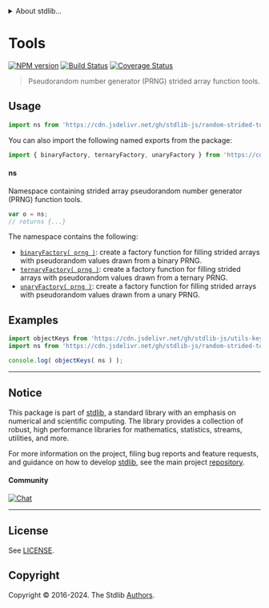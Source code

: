 <!--

@license Apache-2.0

Copyright (c) 2024 The Stdlib Authors.

Licensed under the Apache License, Version 2.0 (the "License");
you may not use this file except in compliance with the License.
You may obtain a copy of the License at

   http://www.apache.org/licenses/LICENSE-2.0

Unless required by applicable law or agreed to in writing, software
distributed under the License is distributed on an "AS IS" BASIS,
WITHOUT WARRANTIES OR CONDITIONS OF ANY KIND, either express or implied.
See the License for the specific language governing permissions and
limitations under the License.

-->


<details>
  <summary>
    About stdlib...
  </summary>
  <p>We believe in a future in which the web is a preferred environment for numerical computation. To help realize this future, we've built stdlib. stdlib is a standard library, with an emphasis on numerical and scientific computation, written in JavaScript (and C) for execution in browsers and in Node.js.</p>
  <p>The library is fully decomposable, being architected in such a way that you can swap out and mix and match APIs and functionality to cater to your exact preferences and use cases.</p>
  <p>When you use stdlib, you can be absolutely certain that you are using the most thorough, rigorous, well-written, studied, documented, tested, measured, and high-quality code out there.</p>
  <p>To join us in bringing numerical computing to the web, get started by checking us out on <a href="https://github.com/stdlib-js/stdlib">GitHub</a>, and please consider <a href="https://opencollective.com/stdlib">financially supporting stdlib</a>. We greatly appreciate your continued support!</p>
</details>

# Tools

[![NPM version][npm-image]][npm-url] [![Build Status][test-image]][test-url] [![Coverage Status][coverage-image]][coverage-url] <!-- [![dependencies][dependencies-image]][dependencies-url] -->

> Pseudorandom number generator (PRNG) strided array function tools.



<section class="usage">

## Usage

```javascript
import ns from 'https://cdn.jsdelivr.net/gh/stdlib-js/random-strided-tools@v0.1.1-deno/mod.js';
```

You can also import the following named exports from the package:

```javascript
import { binaryFactory, ternaryFactory, unaryFactory } from 'https://cdn.jsdelivr.net/gh/stdlib-js/random-strided-tools@v0.1.1-deno/mod.js';
```

#### ns

Namespace containing strided array pseudorandom number generator (PRNG) function tools.

```javascript
var o = ns;
// returns {...}
```

The namespace contains the following:

<!-- <toc pattern="*"> -->

<div class="namespace-toc">

-   <span class="signature">[`binaryFactory( prng )`][@stdlib/random/strided/tools/binary-factory]</span><span class="delimiter">: </span><span class="description">create a factory function for filling strided arrays with pseudorandom values drawn from a binary PRNG.</span>
-   <span class="signature">[`ternaryFactory( prng )`][@stdlib/random/strided/tools/ternary-factory]</span><span class="delimiter">: </span><span class="description">create a factory function for filling strided arrays with pseudorandom values drawn from a ternary PRNG.</span>
-   <span class="signature">[`unaryFactory( prng )`][@stdlib/random/strided/tools/unary-factory]</span><span class="delimiter">: </span><span class="description">create a factory function for filling strided arrays with pseudorandom values drawn from a unary PRNG.</span>

</div>

<!-- </toc> -->

</section>

<!-- /.usage -->

<section class="examples">

## Examples

<!-- TODO: better examples -->

<!-- eslint no-undef: "error" -->

```javascript
import objectKeys from 'https://cdn.jsdelivr.net/gh/stdlib-js/utils-keys@deno/mod.js';
import ns from 'https://cdn.jsdelivr.net/gh/stdlib-js/random-strided-tools@v0.1.1-deno/mod.js';

console.log( objectKeys( ns ) );
```

</section>

<!-- /.examples -->

<!-- Section for related `stdlib` packages. Do not manually edit this section, as it is automatically populated. -->

<section class="related">

</section>

<!-- /.related -->

<!-- Section for all links. Make sure to keep an empty line after the `section` element and another before the `/section` close. -->


<section class="main-repo" >

* * *

## Notice

This package is part of [stdlib][stdlib], a standard library with an emphasis on numerical and scientific computing. The library provides a collection of robust, high performance libraries for mathematics, statistics, streams, utilities, and more.

For more information on the project, filing bug reports and feature requests, and guidance on how to develop [stdlib][stdlib], see the main project [repository][stdlib].

#### Community

[![Chat][chat-image]][chat-url]

---

## License

See [LICENSE][stdlib-license].


## Copyright

Copyright &copy; 2016-2024. The Stdlib [Authors][stdlib-authors].

</section>

<!-- /.stdlib -->

<!-- Section for all links. Make sure to keep an empty line after the `section` element and another before the `/section` close. -->

<section class="links">

[npm-image]: http://img.shields.io/npm/v/@stdlib/random-strided-tools.svg
[npm-url]: https://npmjs.org/package/@stdlib/random-strided-tools

[test-image]: https://github.com/stdlib-js/random-strided-tools/actions/workflows/test.yml/badge.svg?branch=v0.1.1
[test-url]: https://github.com/stdlib-js/random-strided-tools/actions/workflows/test.yml?query=branch:v0.1.1

[coverage-image]: https://img.shields.io/codecov/c/github/stdlib-js/random-strided-tools/main.svg
[coverage-url]: https://codecov.io/github/stdlib-js/random-strided-tools?branch=main

<!--

[dependencies-image]: https://img.shields.io/david/stdlib-js/random-strided-tools.svg
[dependencies-url]: https://david-dm.org/stdlib-js/random-strided-tools/main

-->

[chat-image]: https://img.shields.io/gitter/room/stdlib-js/stdlib.svg
[chat-url]: https://app.gitter.im/#/room/#stdlib-js_stdlib:gitter.im

[stdlib]: https://github.com/stdlib-js/stdlib

[stdlib-authors]: https://github.com/stdlib-js/stdlib/graphs/contributors

[umd]: https://github.com/umdjs/umd
[es-module]: https://developer.mozilla.org/en-US/docs/Web/JavaScript/Guide/Modules

[deno-url]: https://github.com/stdlib-js/random-strided-tools/tree/deno
[deno-readme]: https://github.com/stdlib-js/random-strided-tools/blob/deno/README.md
[umd-url]: https://github.com/stdlib-js/random-strided-tools/tree/umd
[umd-readme]: https://github.com/stdlib-js/random-strided-tools/blob/umd/README.md
[esm-url]: https://github.com/stdlib-js/random-strided-tools/tree/esm
[esm-readme]: https://github.com/stdlib-js/random-strided-tools/blob/esm/README.md
[branches-url]: https://github.com/stdlib-js/random-strided-tools/blob/main/branches.md

[stdlib-license]: https://raw.githubusercontent.com/stdlib-js/random-strided-tools/main/LICENSE

<!-- <toc-links> -->

[@stdlib/random/strided/tools/binary-factory]: https://github.com/stdlib-js/random-strided-tools-binary-factory/tree/deno

[@stdlib/random/strided/tools/ternary-factory]: https://github.com/stdlib-js/random-strided-tools-ternary-factory/tree/deno

[@stdlib/random/strided/tools/unary-factory]: https://github.com/stdlib-js/random-strided-tools-unary-factory/tree/deno

<!-- </toc-links> -->

</section>

<!-- /.links -->
